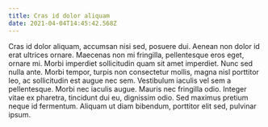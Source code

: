 ```yaml
---
title: Cras id dolor aliquam
date: 2021-04-04T14:45:42.568Z
---
```

<!--StartFragment-->

Cras id dolor aliquam, accumsan nisi sed, posuere dui. Aenean non dolor id erat ultrices ornare. Maecenas non mi fringilla, pellentesque eros eget, ornare mi. Morbi imperdiet sollicitudin quam sit amet imperdiet. Nunc sed nulla ante. Morbi tempor, turpis non consectetur mollis, magna nisl porttitor leo, ac sollicitudin est augue nec sem. Vestibulum iaculis vel sem a pellentesque. Morbi nec iaculis augue. Mauris nec fringilla odio. Integer vitae ex pharetra, tincidunt dui eu, dignissim odio. Sed maximus pretium neque id fermentum. Aliquam ut diam bibendum, porttitor elit sed, pulvinar ipsum.

<!--EndFragment-->